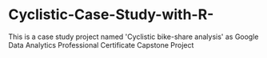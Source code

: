 # Cyclistic-Case-Study-with-R-
This is a case study project named 'Cyclistic bike-share analysis' as Google Data Analytics Professional Certificate Capstone Project
